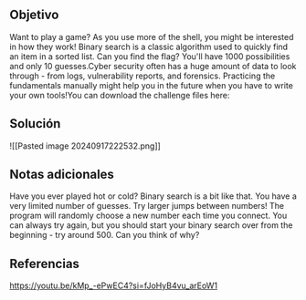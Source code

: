 
## Objetivo
Want to play a game? As you use more of the shell, you might be interested in how they work! Binary search is a classic algorithm used to quickly find an item in a sorted list. Can you find the flag? You'll have 1000 possibilities and only 10 guesses.Cyber security often has a huge amount of data to look through - from logs, vulnerability reports, and forensics. Practicing the fundamentals manually might help you in the future when you have to write your own tools!You can download the challenge files here:


## Solución

![[Pasted image 20240917222532.png]]
## Notas adicionales
Have you ever played hot or cold? Binary search is a bit like that.
You have a very limited number of guesses. Try larger jumps between numbers!
The program will randomly choose a new number each time you connect. You can always try again, but you should start your binary search over from the beginning - try around 500. Can you think of why?
## Referencias
https://youtu.be/kMp_-ePwEC4?si=fJoHyB4vu_arEoW1


